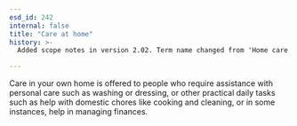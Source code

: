 ```yaml
---
esd_id: 242
internal: false
title: "Care at home"
history: >-
  Added scope notes in version 2.02. Term name changed from 'Home care' to 'Care - at home' in version 3.00. Name changed to 'care at home' in version 4.00.

---
```


Care in your own home is offered to people who require assistance with personal care such as washing or dressing, or other practical daily tasks such as help with domestic chores like cooking and cleaning, or in some instances, help in managing finances.

